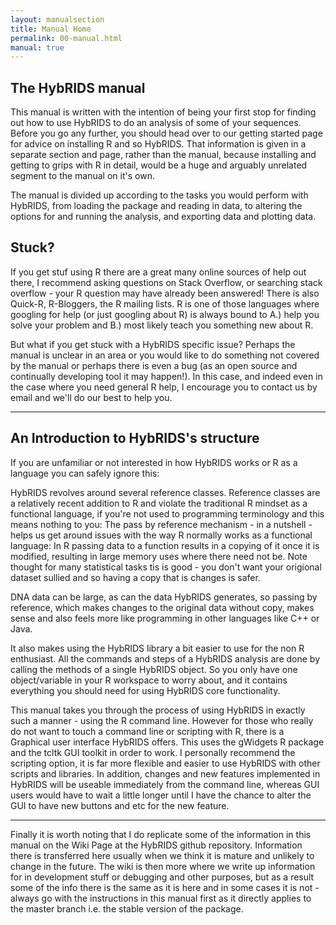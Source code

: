 ```yaml
---
layout: manualsection
title: Manual Home
permalink: 00-manual.html
manual: true
---
```


The HybRIDS manual
------------------

This manual is written with the intention of being your first stop for finding out how to use HybRIDS to do an
analysis of some of your sequences. Before you go any further, you should head over to our getting started page for advice 
on installing R and so HybRIDS. That information is given in a separate section and page, rather than the manual, because installing and 
getting to grips with R in detail, would be a huge and arguably unrelated segment to the manual on it's own.

The manual is divided up according to the tasks you would perform with HybRIDS, from loading the package and reading in data, to altering the options for and running the analysis, and exporting data and plotting data.

Stuck?
------

If you get stuf using R there are a great many online sources of help out there, I recommend asking questions on Stack Overflow, or searching stack overflow - your R question may have already been answered!
There is also Quick-R, R-Bloggers, the R mailing lists. R is one of those languages where googling for help (or just googling about R) is always bound to A.) help you solve your problem and B.) most likely teach you something new about R.

But what if you get stuck with a HybRIDS specific issue? Perhaps the manual is unclear in an area or you would like to do
something not covered by the manual or perhaps there is even a bug (as an open source and continually developing tool it may happen!).
In this case, and indeed even in the case where you need general R help, I encourage you to contact us by email and we'll do our best to help you.

---

An Introduction to HybRIDS's structure
--------------------------------------

If you are unfamiliar or not interested in how HybRIDS works or R as a language you can safely ignore this:

HybRIDS revolves around several reference classes. Reference classes are a relatively recent addition to R and violate the traditional 
R mindset as a functional language, if you're not used to programming terminology and this means nothing to you: 
The pass by reference mechanism - in a nutshell - helps us get around issues with the way R normally works as a 
functional language: In R passing data to a function results in a copying of it once it is modified, resulting in 
large memory uses where there need not be. Note thought for many statistical tasks tis is good - you don't want your origional dataset sullied and so having a copy that is changes is safer.

DNA data can be large, as can the data HybRIDS generates, so passing by reference, which makes changes to the original data without copy, makes sense and also feels more like programming in other languages like C++ or Java.

It also makes using the HybRIDS library a bit easier to use for the non R enthusiast. All the commands and steps of a HybRIDS analysis are done by calling the methods of a single HybRIDS object. So you only have one object/variable in your R workspace to worry about, and it contains everything you should need for using HybRIDS core functionality.

This manual takes you through the process of using HybRIDS in exactly such a manner - using the R command line. However for those who really do not want to touch a command line or scripting with R,
there is a Graphical user interface HybRIDS offers. This uses the gWidgets R package and the tcltk GUI toolkit in order to work. I personally recommend the scripting option, it is far more flexible and easier to use HybRIDS with other scripts and libraries. In addition, changes and new features implemented in HybRIDS will be useable immediately from the command line, whereas GUI users would have to wait a little longer until I have the chance to alter the GUI to have new buttons and etc for the new feature.

---

Finally it is worth noting that I do replicate some of the information in this manual on the Wiki Page at the HybRIDS github repository.
Information there is transferred here usually when we think it is mature and unlikely to change in the future. The wiki is then more where 
we write up information for in development stuff or debugging and other purposes, but as a result some of the info there is the same as it is 
here and in some cases it is not - always go with the instructions in this manual first as it directly applies to the master branch i.e. the stable version of the package.
